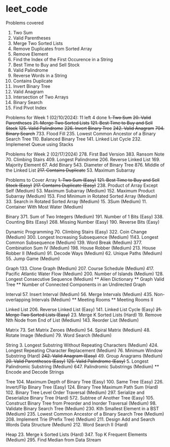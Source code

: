 # leet_code

Problems covered

1. Two Sum
20. Valid Parentheses
21. Merge Two Sorted Lists
26. Remove Duplicates from Sorted Array
27. Remove Element
28. Find the Index of the First Occurence in a String
121. Best Time to Buy and Sell Stock
125. Valid Palindrome
151. Reverse Words in a String
217. Contains Duplicate
226. Invert Binary Tree
242. Valid Anagram
349. Intersection of Two Arrays
704. Binary Search
724. Find Pivot Index

Problems for Week 1 (02/10/2024): 11 left 4 done
<strike>1. Two Sum</strike>
<strike>20. Valid Parentheses</strike>
<strike>21. Merge Two Sorted Lists</strike> 
<strike>121. Best Time to Buy and Sell Stock</strike>
<strike>125. Valid Palindrome</strike>
<strike>226. Invert Binary Tree</strike>
<strike>242. Valid Anagram</strike>
<strike>704. Binary Search</strike>
733. Flood Fill
235. Lowest Common Ancestor of a Binary Search Tree
110. Balanced Binary Tree
141. Linked List Cycle
232. Implemenet Queue using Stacks


Problems for Week 2 (02/17/2024)
278. First Bad Version
383. Ransom Note
70. Climbing Stairs
409. Longest Palindrome
206. Reverse Linked List
169. Majority Element
67. Add Binary
543. Diameter of Binary Tree
876. Middle of the Linked List
<strike>217. Contains Duplicate</strike>
53. Maximum Subarray



Problems to Cover
Array
<strike>1. Two Sum (Easy)</strike>
<strike>121. Best Time to Buy and Sell Stock (Easy)</strike>
<strike>217. Contains Duplicate (Easy)</strike>
238. Product of Array Except Self (Medium)
53. Maximum Subarray (Medium)
152. Maximum Product Subarray (Medium)
153. Find Minimum in Rotated Sorted Array (Medium)
33. Search in Rotated Sorted Array (Medium)
15. 3Sum (Medium)
11. Container With Most Water (Medium)

Binary
371. Sum of Two Integers (Medium)
191. Number of 1 Bits (Easy)
338. Counting Bits (Easy)
268. Missing Number (Easy)
190. Reverse Bits (Easy)

Dynamic Programming
70. Climbing Stairs (Easy)
322. Coin Change (Medium)
300. Longest Increasing Subsequence (Medium)
1143. Longest Common Subsequence (Medium)
139. Word Break (Medium)
377. Combination Sum IV (Medium)
198. House Robber (Medium)
213. House Robber II (Medium)
91. Decode Ways (Medium)
62. Unique Paths (Medium)
55. Jump Game (Medium)

Graph
133. Clone Graph (Medium)
207. Course Schedule (Medium)
417. Pacific Atlantic Water Flow (Medium)
200. Number of Islands (Medium)
128. Longest Consecutive Sequence (Medium)
** Alien Dictionary 
** Graph Valid Tree
** Number of Connected Components in an Undirected Graph

Interval
57. Insert Interval (Medium)
56. Merge Intervals (Medium)
435. Non-overlapping Intervals (Medium)
** Meeting Rooms
** Meeting Rooms II

Linked List
206. Reverse Linked List (Easy)
141. Linked List Cycle (Easy)
<strike>21. Merge Two Sorted Lists (Easy)</strike>
23. Merge K Sorted Lists (Hard)
19. Remove Nth Node from End of List (Medium)
143. Reorder List (Medium)

Matrix
73. Set Matrix Zeroes (Medium)
54. Spiral Matrix (Medium)
48. Rotate Image (Medium)
79. Word Search (Medium)

String
3. Longest Substring Without Repeating Characters (Medium)
424. Longest Repeating Character Replacement (Medium)
76. Minimum Window Substring (Hard)
<strike>242. Valid Anagram (Easy)</strike>
49. Group Anagrams (Medium)
<strike>20. Valid Parentheses (Easy)</strike>
<strike>125. Valid Palindrome (Easy)</strike>
5. Longest Palindromic Substring (Medium)
647. Palindromic Substrings (Medium)
** Encode and Decode Strings 

Tree
104. Maximum Depth of Binary Tree (Easy)
100. Same Tree (Easy)
226. Invert/Flip Binary Tree (Easy)
124. Binary Tree Maximum Path Sum (Hard)
102. Binary Tree Level Order Traversal (Medium)
297. Serialize and Deserialize Binary Tree (Hard)
572. Subtree of Another Tree (Easy)
105. Construct Binary Tree from Preorder and Inorder Traversal (Medium)
98. Validate Binary Search Tree (Medium)
230. Kth Smallest Element in a BST (Medium)
235. Lowest Common Ancestor of a Binary Search Tree (Medium)
208. Implement Trie (Prefix Tree) (Medium)
211. Design Add and Search Words Data Structure (Medium)
212. Word Search II (Hard)

Heap
23. Merge k Sorted Lists (Hard)
347. Top K Frequent Elements (Medium)
295. Find Median from Data Stream

